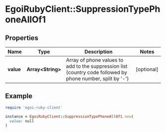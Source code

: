 # EgoiRubyClient::SuppressionTypePhoneAllOf1

## Properties

| Name | Type | Description | Notes |
| ---- | ---- | ----------- | ----- |
| **value** | **Array&lt;String&gt;** | Array of phone values to add to the suppression list (country code followed by phone number, split by &#39;-&#39;) | [optional] |

## Example

```ruby
require 'egoi-ruby-client'

instance = EgoiRubyClient::SuppressionTypePhoneAllOf1.new(
  value: null
)
```

